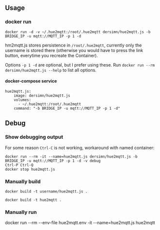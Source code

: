 ## Usage

### docker run

	docker run -d -v ~/.hue2mqtt:/root/.hue2mqtt dersimn/hue2mqtt.js -b BRIDGE_IP -u mqtt://MQTT_IP -p 1 -d

hm2mqtt.js stores persistence in `/root/.hue2mqtt`, currently only the username is stored there (otherwise you would have to press the link button, everytime you recreate the Container).

Options `-p 1 -d` are optional, but I prefer using these. Run `docker run --rm dersimn/hue2mqtt.js --help` to list all options.

#### docker-compose service

	hue2mqtt.js:
		image: dersimn/hue2mqtt.js
		volumes:
		  - ~/.hue2mqtt:/root/.hue2mqtt
		command: "-b BRIDGE_IP -u mqtt://MQTT_IP -p 1 -d"


## Debug

### Show debugging output

For some reason `Ctrl-C` is not working, workaround with named container:

	docker run --rm -it --name=hue2mqtt.js dersimn/hue2mqtt.js -b BRIDGE_IP -u mqtt://MQTT_IP -p 1 -d -v debug
	Ctrl-P Ctrl-Q
	docker stop hue2mqtt.js

### Manually build
	
	docker build -t username/hue2mqtt.js .

	docker build -t hue2mqtt .

### Manually run

  docker run --rm --env-file hue2mqtt.env -it --name=hue2mqtt.js hue2mqtt
